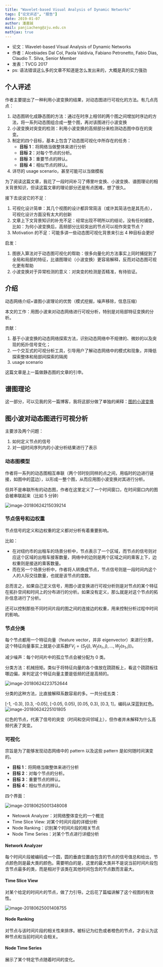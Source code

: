 ```yaml
---
title: "Wavelet-based Visual Analysis of Dynamic Networks"
tags: ["论文评述", "报告"]
date: 2019-01-07
author: 潘嘉铖
mail: panjiacheng@zju.edu.cn
mathjax: true
---
```


-   论文：Wavelet-based Visual Analysis of Dynamic Networks
-   作者：Alcebiades Dal Col, Paola Valdivia, Fabiano Petronetto, Fabio Dias, Claudio T. Silva, Senior Member
-   发表：TVCG 2017
-   ps: 语法错误这么多的文章不知道是怎么发出来的，大概是真的实力强劲

## 个人评述

作者主要提出了一种利用小波变换的结果，对动态图进行可视化的方法。有几点亮点：

1. 动态图转化成静态图的方法：通过在时序上相邻的两个图之间增加时序边的方法，将一系列动态图组合成一整个图，再对该图进行小波变换
2. 小波变换对突变的检测：利用小波变换的高频部分来检测动态图中存在的突变。
3. 制定的四个目标，基本上包含了动态图可视化中所存在的任务：
    - **目标 1**：将网络当做整体来进行分析
    - **目标 2**：对每个节点的分析。
    - **目标 3**：重要节点的辨认。
    - **目标 4**：相似节点的辨认。
4. 详尽的 usage scenario，甚至可能可以当做模板

为了阅读这篇文章，我花了一段时间补习了傅里叶变换、小波变换、谱图理论的相关背景知识，但读这篇文章的理论部分还是有点困难，想了很久。

接下去说说它的不足：

1. 可视化设计简单：其几个视图的设计都异常简洁（或许其简洁也是其亮点），可视化设计方面没有太大的创新
2. 文章上下文背景知识的补充不足：经常出现不明所以的结论，没有任何铺垫，比如：为何小波变换后，高频部分比较突出的节点可以视作突变节点？
3. Motivation 的不足：可能多讲一些动态图可视化背景来引出 4 种目标会更好

启发：

1. 图嵌入算法对于动态图可视化的帮助：很多向量化的方法事实上同时捕捉到了全局和局部的特征，比谱图理论（小波变换）更容易解释，反而对动态图可视化更有帮助
2. 小波变换对于异常检测的意义：对突变的检测是否精准，有待验证。

## 介绍

动态网络介绍+谱图小波理论的优势（模式挖掘，噪声移除，信息压缩）

本文的工作：用图小波来对动态网络进行可视分析，特别是对局部特征变换的分析。

贡献：

1. 基于小波变换的动态网络探索方法，识别动态网络中不规律的、微妙的以及突现的拓扑信号变化；
2. 一个交互式的可视分析工具，引导用户了解动态网络中的模式和现象，并降低探索整体和局部间探索的隔阂
3. usage scenario

这篇文章是上一篇做静态图的文章的引申。

## 谱图理论

这一部分，可以见我的另一篇博客，我将这部分做了单独的阐释：[图的小波变换](https://jackieanxis.github.io/blog-others/2018/06/19/%E5%9B%BE%E7%9A%84%E5%B0%8F%E6%B3%A2%E5%8F%98%E6%8D%A2/)

## 图小波对动态图进行可视分析

主要涉及两个问题：

1. 如何定义节点的信号
2. 对一组时间序列内的小波分析结果进行了表示

### 动态图模型

作者将一系列的动态图相互串联（两个邻时刻同样的点之间，用临时的边进行链接，如图中的蓝边），以形成一整个图，从而应用图小波变换对其进行分析。

但并不是串联所有的动态图，作者在这里定义了一个时间窗口，在时间窗口内的图会被串联起来（比如 5 分钟）

![image-20180624215039214](http://jackie-image.oss-cn-hangzhou.aliyuncs.com/2018-06-24-135039.png)

### 节点信号和边权重

节点信号的定义和边权重的定义都对分析有着重要影响。

比如：

-   在对纽约市的出租车的场景分析中，节点表示了一个区域，而节点的信号则对应这个区域的出租车接客数量，网络中的边则是两个区域之间的乘客上下，边权重则是接送的乘客数量。
-   而在另一个场景分析中，作者将人转换成节点，节点信号则是一段时间内这个人的人际交往数量，也就是该节点的度数。

总而言之，如果自己定义信号，用图小波变换进行可视分析则是对节点的某个特征在拓扑空间和时间上的分布进行的分析。如果没有定义，那么就是对这个节点的拓扑信息进行了分析。

还可以控制那些不同时间片段的图之间的连接边的权重，用来控制分析过程中时间的影响。

### 节点分类

每个节点都用一个特征向量（feature vector，并非 eigenvector）来进行分类，这个特征向量事实上就是小波系数$FV_j=(S_f(j), W_f(s_r,j), \ldots, W_f(s_1, j))$。

减少噪声：每个时间片中的孤立节点会被分配为 0 类。

分类方法：机械扭矩。类似于将特征向量的各个值放在跷跷板上，看这个跷跷板往哪边偏，来判定这个特征向量主要是低频的还是高频的。

![image-20180624223752644](http://jackie-image.oss-cn-hangzhou.aliyuncs.com/2018-06-24-143752.png)

分类的这种方法，比直接解释系数容易的多。一共分成五类：

[-1, -0.3), [0.3, -0.05], [-0.05, 0.05), [0.05, 0.3), [0.3, 1]，编码从深蓝到红色。![image-20180624225101805](http://jackie-image.oss-cn-hangzhou.aliyuncs.com/2018-06-24-145102.png)

红色的节点，代表了信号的突变（时间和空间邻域上），但作者并未解释为什么高频代表了突变。

### 可视化

宗旨是为了能够发现动态网络中的 pattern 以及这些 pattern 是如何随时间演变的。

-   **目标 1**：将网络当做整体来进行分析
-   **目标 2**：对每个节点的分析。
-   **目标 3**：重要节点的辨认。
-   **目标 4**：相似节点的辨认。

四个界面：

![image-20180625001348008](http://jackie-image.oss-cn-hangzhou.aliyuncs.com/2018-06-24-161348.png)

-   Netowok Analyzer：对网络整体变化的一个概览
-   Time Slice View: 对某个时间片段的详细分析
-   Node Ranking：识别某个时间片段的相关节点
-   Node Time Series：对某个节点进行详细分析

#### Network Analyzer

每个时间片段被编码成一个圆，圆的垂直位置由包含的节点的信号值总和给出，节点颜色则是最大类的颜色。需要明白的是，这里的最大类并不是说当前时间片段包含节点最多的类，而是相对于该类在其他时间包含的节点数而言最大。

#### Time Slice View

对某个给定的时间片的节点，做了力引导。之后花了篇幅讲解了这个视图的有效性。

![image-20180625001408755](http://jackie-image.oss-cn-hangzhou.aliyuncs.com/2018-06-24-161409.png)

#### Node Ranking

对节点与该时间片段的相关性来排序。被标记为红色或者橙色的节点，才会认为这种节点和当前时间片会相关。

#### Node Time Series

展示了某个特定节点随着时间的变化。
